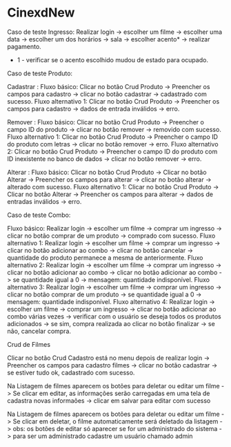 # CinexdNew

Caso de teste Ingresso: Realizar login -> escolher um filme -> escolher uma data -> escolher um dos horários -> sala -> escolher acento* -> realizar pagamento.
* 1 - verificar se o acento escolhido mudou de estado para ocupado.

Caso de teste Produto:

Cadastrar :
Fluxo básico: Clicar no botão Crud Produto -> Preencher os campos para cadastro -> clicar no botão cadastrar -> cadastrado com sucesso.
Fluxo alternativo 1: Clicar no botão Crud Produto -> Preencher os campos para cadastro -> dados de entrada inválidos -> erro.

Remover :
Fluxo básico: Clicar no botão Crud Produto -> Preencher o campo ID do produto -> clicar no botão remover -> removido com sucesso.
Fluxo alternativo 1: Clicar no botão Crud Produto -> Preencher o campo ID do produto com letras -> clicar no botão remover -> erro.
Fluxo alternativo 2: Clicar no botão Crud Produto -> Preencher o campo ID do produto com ID inexistente no banco de dados -> clicar no botão remover -> erro.

Alterar :
Fluxo básico: Clicar no botão Crud Produto -> Clicar no botão Alterar -> Preencher os campos para alterar -> clicar no botão alterar -> alterado com sucesso.
Fluxo alternativo 1: Clicar no botão Crud Produto -> Clicar no botão Alterar -> Preencher os campos para alterar -> dados de entradas inválidos -> erro.

Caso de teste Combo:

Fluxo básico: Realizar login -> escolher um filme -> comprar um ingresso -> clicar no botão comprar de um produto -> comprado com sucesso.
Fluxo alternativo 1: Realizar login -> escolher um filme -> comprar um ingresso -> clicar no botão adicionar ao combo -> clicar no botão cancelar -> quantidade do produto permanece a mesma de anteriormente.
Fluxo alternativo 2: Realizar login -> escolher um filme -> comprar um ingresso -> clicar no botão adicionar ao combo -> clicar no botão adicionar ao combo -> se quantidade igual a 0 -> mensagem: quantidade indisponível.
Fluxo alternativo 3: Realizar login -> escolher um filme -> comprar um ingresso -> clicar no botão comprar de um produto -> se quantidade igual a 0 -> mensagem: quantidade indisponível.
Fluxo alternativo 4: Realizar login -> escolher um filme -> comprar um ingresso -> clicar no botão adicionar ao combo várias vezes -> verificar com o usuário se deseja todos os produtos adicionados -> se sim, compra realizada ao clicar no botão finalizar -> se não, cancelar compra.

Crud de Filmes

Clicar no botão Crud Cadastro está no menu depois de realizar login -> Preencher os campos para cadastro filmes -> clicar no botão cadastrar -> se estiver tudo ok, cadastrado com sucesso.

Na Listagem de filmes aparecem os botões para deletar ou editar um filme -> Se clicar em editar, as informações serão carregadas em uma tela de cadastra novas informaões -> clicar em salvar para editar com sucesso

Na Listagem de filmes aparecem os botões para deletar ou editar um filme -> Se clicar em deletar, o filme automaticamente será deletado da listagem -> obs: os botões de editar só aparecer se for um administrado do sistema -> para ser um administrado cadastre um usuário chamado admin

